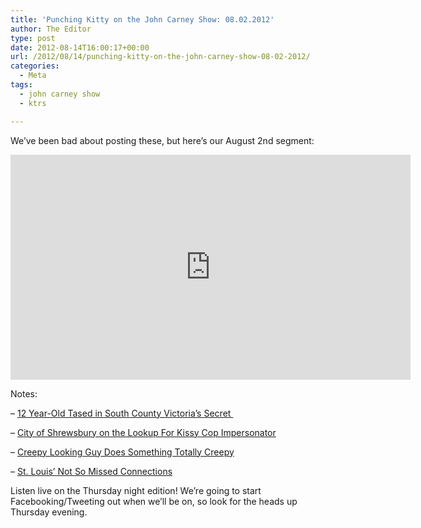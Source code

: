 ```yaml
---
title: 'Punching Kitty on the John Carney Show: 08.02.2012'
author: The Editor
type: post
date: 2012-08-14T16:00:17+00:00
url: /2012/08/14/punching-kitty-on-the-john-carney-show-08-02-2012/
categories:
  - Meta
tags:
  - john carney show
  - ktrs

---
```

We&#8217;ve been bad about posting these, but here&#8217;s our August 2nd segment:

<div class="embed-vimeo" style="text-align: center;">
  <iframe src="https://player.vimeo.com/video/47497804" width="640" height="360" frameborder="0" webkitallowfullscreen mozallowfullscreen allowfullscreen></iframe>
</div>

Notes:

&#8211; <a href="http://punchingkitty.com/2012/08/02/12-year-old-tased-in-south-county-victorias-secret/" target="_blank">12 Year-Old Tased in South County Victoria&#8217;s Secret </a>

&#8211; <a href=" http://punchingkitty.com/2012/08/01/city-of-shrewsbury-on-the-lookout-for-kissy-cop-impersonator/" target="_blank">City of Shrewsbury on the Lookup For Kissy Cop Impersonator</a>

&#8211; <a href="http://punchingkitty.com/2012/07/27/creepy-looking-guy-does-something-totally-creepy/" target="_blank">Creepy Looking Guy Does Something Totally Creepy</a>

&#8211; <a href="http://punchingkitty.com/2012/07/30/st-louis-not-so-missed-connections/" target="_blank">St. Louis&#8217; Not So Missed Connections</a>

Listen live on the Thursday night edition! We&#8217;re going to start Facebooking/Tweeting out when we&#8217;ll be on, so look for the heads up Thursday evening.